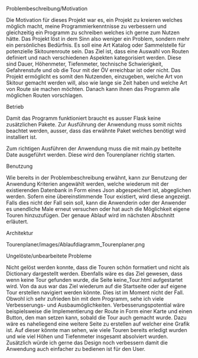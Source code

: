 Problembeschreibung/Motivation

Die Motivation für dieses Projekt war es, ein Projekt zu kreieren welches möglich macht, meine Programmierkenntnisse zu verbessern und gleichzeitig ein Programm zu schreiben welches ich gerne zum Nutzen hätte. Das Projekt löst in dem Sinn also weniger ein Problem, sondern mehr ein persönliches Bedürfnis. Es soll eine Art Katalog oder Sammelstelle für potenzielle Skitourenroute sein. Das Ziel ist, dass eine Auswahl von Routen definiert und nach verschiedenen Aspekten kategorisiert werden. Diese sind Dauer, Höhenmeter, Tiefenmeter, technische Schwierigkeit, Gefahrenstufe und ob die Tour mit der ÖV erreichbar ist oder nicht. Das Projekt ermöglicht es somit den Nutzenden, einzugeben, welche Art von Skitour gemacht werden will, also wie lange sie Zeit haben und welche Art von Route sie machen möchten. Danach kann ihnen das Programm alle möglichen Routen vorschlagen. 


Betrieb

Damit das Programm funktioniert braucht es ausser Flask keine zusätzlichen Pakete. Zur Ausführung der Anwendung muss somit nichts beachtet werden, ausser, dass das erwähnte Paket welches benötigt wird installiert ist. 
  
Zum richtigen Ausführen der Anwendung muss die mit main.py betitelte Date ausgeführt werden. Diese wird den Tourenplaner richtig starten. 

Benutzung

Wie bereits in der Problembeschreibung erwähnt, kann zur Benutzung der Anwendung Kriterien angewählt werden, welche wiederum mit der existierenden Datenbank in Form eines Json abgespeichert ist, abgeglichen werden. Sofern eine übereinstimmende Tour existiert, wird diese angezeigt. Falls dies nicht der Fall sein soll, kann die Anwenderin oder der Anwender es unendliche Male erneut versuchen oder hat auch die Möglichkeit eigene Touren hinzuzufügen. Der genaue Ablauf wird im nächsten Abschnitt erläutert.  

Architektur

Tourenplaner/images/Ablaufdiagramm_Tourenplaner.png

Ungelöste/unbearbeitete Probleme

Nicht gelöst werden konnte, dass die Touren schön formatiert und nicht als Dictionary dargestellt werden. Ebenfalls wäre es das Ziel gewesen, dass wenn keine Tour gefunden wurde, die Seite keine_Tour.html aufgestartet wird. Von da aus war das Ziel wiederum auf die Startseite oder auf eigene Tour erstellen navigiert werden könnte. Dies ist im Moment nicht der Fall. 
Obwohl ich sehr zufrieden bin mit dem Programm, sehe ich viele Verbesserungs- und Ausbaumöglichkeiten. Verbesserungspotential wäre beispielsweise die Implementierung der Route in Form einer Karte und einen Button, den man setzen kann, sobald die Tour auch gemacht wurde. Dazu wäre es naheliegend eine weitere Seite zu erstellen auf welcher eine Grafik ist. Auf dieser könnte man sehen, wie viele Touren bereits erledigt wurden und wie viel Höhen und Tiefenmeter insgesamt absolviert wurden. Zusätzlich würde ich gerne das Design noch verbessern damit die Anwendung auch einfacher zu bedienen ist für den User.
